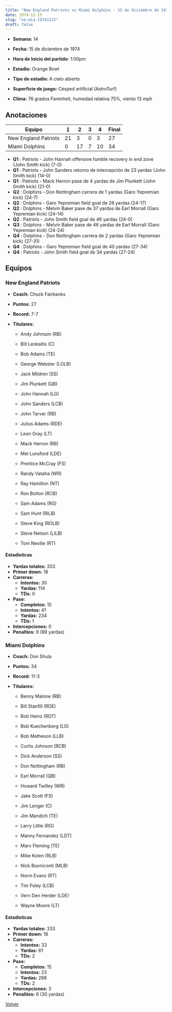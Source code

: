 ```yaml
---
title: "New England Patriots vs Miami Dolphins - 15 de diciembre de 1974"
date: 1974-12-15
slug: "ne-mia-19741215"
draft: false
---
```


* **Semana:** 14
* **Fecha:** 15 de diciembre de 1974

* **Hora de Inicio del partido:** 1:00pm
* **Estadio:** Orange Bowl
* **Tipo de estadio:** A cielo abierto
* **Superficie de juego:** Césped artificial (AstroTurf)
* **Clima:** 76 grados Farenheit, humedad relativa 75%, viento 13 mph





## Anotaciones
| Equipo | 1 | 2 | 3 | 4 | Final |
|--------|---|---|---|---|-------|
| New England Patriots  | 21 | 3 | 0 | 3  | 27 |
| Miami Dolphins  | 0 | 17 | 7 | 10  | 34 |
* **Q1** : Patriots - John Hannah offensive fumble recovery in end zone (John Smith kick) (7-0)
* **Q1** : Patriots - John Sanders retorno de intercepción de 23 yardas (John Smith kick) (14-0)
* **Q1** : Patriots - Mack Herron pase de 4 yardas de Jim Plunkett (John Smith kick) (21-0)
* **Q2** : Dolphins - Don Nottingham carrera de 1 yardas (Garo Yepremian kick) (24-7)
* **Q2** : Dolphins - Garo Yepremian field goal de 28 yardas (24-17)
* **Q2** : Dolphins - Melvin Baker pase de 37 yardas de Earl Morrall (Garo Yepremian kick) (24-14)
* **Q2** : Patriots - John Smith field goal de 46 yardas (24-0)
* **Q3** : Dolphins - Melvin Baker pase de 46 yardas de Earl Morrall (Garo Yepremian kick) (24-24)
* **Q4** : Dolphins - Don Nottingham carrera de 2 yardas (Garo Yepremian kick) (27-31)
* **Q4** : Dolphins - Garo Yepremian field goal de 40 yardas (27-34)
* **Q4** : Patriots - John Smith field goal de 34 yardas (27-24)


## Equipos


### New England Patriots
* **Coach:** Chuck Fairbanks
* **Puntos:** 27
* **Record:** 7-7
* **Titulares:** 

  * Andy Johnson (RB) 

  * Bill Lenkaitis (C) 

  * Bob Adams (TE) 

  * George Webster (LOLB) 

  * Jack Mildren (SS) 

  * Jim Plunkett (QB) 

  * John Hannah (LG) 

  * John Sanders (LCB) 

  * John Tarver (RB) 

  * Julius Adams (RDE) 

  * Leon Gray (LT) 

  * Mack Herron (RB) 

  * Mel Lunsford (LDE) 

  * Prentice McCray (FS) 

  * Randy Vataha (WR) 

  * Ray Hamilton (NT) 

  * Ron Bolton (RCB) 

  * Sam Adams (RG) 

  * Sam Hunt (RILB) 

  * Steve King (ROLB) 

  * Steve Nelson (LILB) 

  * Tom Neville (RT) 

#### Estadísticas
* **Yardas totales:** 333
* **Primer down:** 18
* **Carreras:**
  * **Intentos:** 30
  * **Yardas:** 114
  * **TDs:** 0
* **Pase:**
  * **Completos:** 15
  * **Intentos:** 41
  * **Yardas:** 234
  * **TDs:** 1
* **Intercepciones:** 0
* **Penalties:** 9 (89 yardas)

### Miami Dolphins
* **Coach:** Don Shula
* **Puntos:** 34
* **Record:** 11-3
* **Titulares:** 

  * Benny Malone (RB) 

  * Bill Stanfill (RDE) 

  * Bob Heinz (RDT) 

  * Bob Kuechenberg (LG) 

  * Bob Matheson (LLB) 

  * Curtis Johnson (RCB) 

  * Dick Anderson (SS) 

  * Don Nottingham (RB) 

  * Earl Morrall (QB) 

  * Howard Twilley (WR) 

  * Jake Scott (FS) 

  * Jim Langer (C) 

  * Jim Mandich (TE) 

  * Larry Little (RG) 

  * Manny Fernandez (LDT) 

  * Marv Fleming (TE) 

  * Mike Kolen (RLB) 

  * Nick Buoniconti (MLB) 

  * Norm Evans (RT) 

  * Tim Foley (LCB) 

  * Vern Den Herder (LDE) 

  * Wayne Moore (LT) 

#### Estadísticas
* **Yardas totales:** 333
* **Primer down:** 18
* **Carreras:**
  * **Intentos:** 33
  * **Yardas:** 61
  * **TDs:** 2
* **Pase:**
  * **Completos:** 15
  * **Intentos:** 23
  * **Yardas:** 288
  * **TDs:** 2
* **Intercepciones:** 3
* **Penalties:** 6 (30 yardas)


[Volver](/historia/1974)
